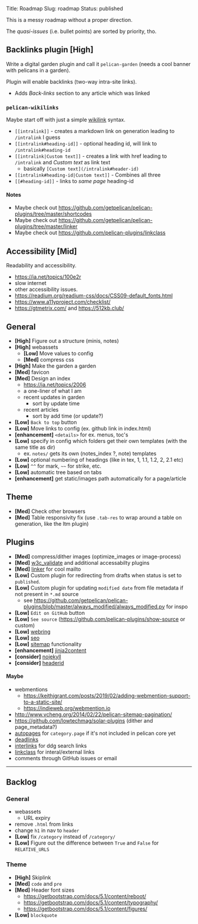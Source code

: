 Title: Roadmap
Slug: roadmap
Status: published

This is a messy roadmap without a proper direction.

The *quasi-issues* (i.e. bullet points) are sorted by priority, tho.

## Backlinks plugin [High]

Write a digital garden plugin and call it `pelican-garden` (needs a cool banner with pelicans in a garden).

Plugin will enable backlinks (two-way intra-site links).

- Adds *Back-links* section to any article which was linked

### `pelican-wikilinks`

Maybe start off with just a simple [wikilink](https://wikiindex.org/WikiIndex:Wikilink) syntax.

- `[[intralink]]` - creates a markdown link on generation leading to `/intralink` I guess
- `[[intralink#heading-id]]` - optional heading id, will link to `/intralink#heading-id`
- `[[intralink|Custom text]]` - creates a link with href leading to `/intralink` and *Custom text* as link text
    - basically `[Custom text](/intralink#header-id)`
- `[[intralink#heading-id|Custom text]]` - Combines all three
- `[[#heading-id]]` - links to *same page* heading-id

#### Notes

- Maybe check out https://github.com/getpelican/pelican-plugins/tree/master/shortcodes
- Maybe check out https://github.com/getpelican/pelican-plugins/tree/master/linker
- Maybe check out https://github.com/pelican-plugins/linkclass

## Accessibility [Mid]

Readability and accessibility.

- <https://ia.net/topics/100e2r>
- slow internet
- other accessibility issues.
- <https://readium.org/readium-css/docs/CSS09-default_fonts.html>
- <https://www.a11yproject.com/checklist/>
- <https://gtmetrix.com/> and <https://512kb.club/>

## General

- **[High]** Figure out a structure (minis, notes)
- **[High]** webassets
    - **[Low]** Move values to config
    - **[Med]** compress css
- **[High]** Make the garden a garden
- **[Med]** favicon
- **[Med]** Design an index
    - <https://ia.net/topics/2006>
    - a one-liner of what I am
    - recent updates in garden
        - sort by update time
    - recent articles
        - sort by add time (or update?)
- **[Low]** `Back to top` button
- **[Low]** Move links to config (ex. github link in index.html)
- **[enhancement]** `<details>` for ex. menus, toc's
- **[Low]** specify in config which folders get their own templates (with the same title as dir)
    - ex. `notes/` gets its own (notes_index ?, note) templates
- **[Low]** optional numbering of headings (like in tex, 1, 1.1, 1.2, 2, 2.1 etc)
- **[Low]** `^^` for mark, `~~` for strike, etc.
- **[Low]** automatic tree based on tabs
- **[enhancement]** get static/images path automatically for a page/article

## Theme

- **[Med]** Check other browsers
- **[Med]** Table responsivity fix (use `.tab-res` to wrap around a table on generation, like the ltm plugin)

## Plugins

- **[Med]** compress/dither images (optimize_images or image-process)
- **[Med]** [w3c_validate](https://github.com/getpelican/pelican-plugins/tree/master/w3c_validate) and
additional accessabilty plugins
- **[Med]** [linker](https://github.com/getpelican/pelican-plugins/tree/master/linker) for cool mailto
- **[Low]** Custom plugin for redirecting from drafts when status is set to `published`.
- **[Low]** Custom plugin for updating `modified date` from file metadata if not present in `*.md` source
    - see <https://github.com/getpelican/pelican-plugins/blob/master/always_modified/always_modified.py> for inspo
- **[Low]** `Edit on GitHub` button
- **[Low]** `See source` (<https://github.com/pelican-plugins/show-source> or custom)
- **[Low]** [webring](https://github.com/XXIIVV/webring)
- **[Low]** [seo](https://github.com/pelican-plugins/seo)
- **[Low]** [sitemap](https://github.com/pelican-plugins/sitemap) functionality
- **[enhancement]** [jinja2content](https://github.com/pelican-plugins/jinja2content)
- **[consider]** [nojekyll](https://github.com/pelican-plugins/nojekyll/)
- **[consider]** [headerid](https://github.com/getpelican/pelican-plugins/tree/master/headerid)

#### Maybe

- webmentions
    - <https://keithjgrant.com/posts/2019/02/adding-webmention-support-to-a-static-site/>
    - <https://indieweb.org/webmention.io>
- <http://www.vcheng.org/2014/02/22/pelican-sitemap-pagination/>
- <https://github.com/lowtechmag/solar-plugins> (dither and page_metadata?)
- [autopages](https://github.com/getpelican/pelican-plugins/tree/master/autopages) for `category.page` if it's not included in pelican core yet
- [deadlinks](https://github.com/silentlamb/pelican-deadlinks/tree/master)
- [interlinks](https://github.com/getpelican/pelican-plugins/tree/master/interlinks) for ddg search links
- [linkclass](https://github.com/pelican-plugins/linkclass/tree/main) for interal/external links
- comments through GitHub issues or email

---

## Backlog

### General

- webassets
    - URL expiry
- remove `.html` from links
- change `h1` in nav to `header`
- **[Low]** fix `/category` instead of `/category/`
- **[Low]** Figure out the difference between `True` and `False` for `RELATIVE_URLS`

### Theme

- **[High]** Skiplink
- **[Med]** `code` and `pre`
- **[Med]** Header font sizes
    - <https://getbootstrap.com/docs/5.1/content/reboot/>
    - <https://getbootstrap.com/docs/5.1/content/typography/>
    - <https://getbootstrap.com/docs/5.1/content/figures/>
- **[Low]** `blockquote`
